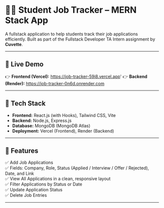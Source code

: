 # 🧑‍💻 Student Job Tracker – MERN Stack App

A fullstack application to help students track their job applications efficiently. Built as part of the Fullstack Developer TA Intern assignment by **Cuvette**.

---

## 🚀 Live Demo

👉 **Frontend (Vercel):** https://job-tracker-59i8.vercel.app'
👉 **Backend (Render):** https://job-tracker-0n6d.onrender.com

---

## 🧩 Tech Stack

- **Frontend:** React.js (with Hooks), Tailwind CSS, Vite
- **Backend:** Node.js, Express.js
- **Database:** MongoDB (MongoDB Atlas)
- **Deployment:** Vercel (Frontend), Render (Backend)

---

## 🎯 Features

✅ Add Job Applications  
✅ Fields: Company, Role, Status (Applied / Interview / Offer / Rejected), Date, and Link  
✅ View All Applications in a clean, responsive layout  
✅ Filter Applications by Status or Date  
✅ Update Application Status  
✅ Delete Job Entries  

---



